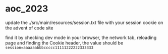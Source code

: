 # aoc_2023
update the ./src/main/resources/session.txt file with your session cookie on the advent of code site

find it by checking dev mode in your browser, the network tab, reloading page and finding the Cookie header, the value should be <code>session=aaaaaabbbccccc11111222222333333</code>

